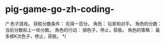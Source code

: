 # pig-game-go-zh-coding-

/*
色子游戏。
获胜分数条件： 先得一百分。
角色： 玩家和对手。
角色的分数： 当前分数和上一轮分数。
角色的行动： 掷色子，停止，获胜。
角色的策略： 最多掷K次色子，停止，获胜。
*/
